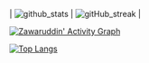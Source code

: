 | ![github_stats] | ![gitHub_streak] |

[github_stats]: https://github-readme-stats.vercel.app/api?username=zawaruddin&count_private=true&show_icons=true&theme=bear 
[gitHub_streak]: https://github-readme-streak-stats.herokuapp.com?user=zawaruddin&theme=bear

[![Zawaruddin' Activity Graph](https://activity-graph.herokuapp.com/graph?username=zawaruddin&custom_title=Zawaruddin's%20Contribution%20Graph&theme=bear&&bg_color=1f2023&color=b4ab88&line=c13879&point=0980c1&area=true&hide_border=true)](https://zawaruddin.blogspot.com)

[![Top Langs](https://github-readme-stats.vercel.app/api/top-langs/?username=zawaruddin&layout=compact&count_private=true&show_icons=true&theme=bear)](https://github.com/zawaruddin/github-readme-stats)
